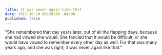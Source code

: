 ```yaml
---
title: it was never again like that
date: 2017-10-10 09:29:00 -04:00
published: false
---
```


"She remembered that day years later, out of all the flapping days, because she had vowed she would. She fancied that it would be difficult, or she would have vowed to remember every other day as well. For that was many years ago, and she was right; it was never again like that."